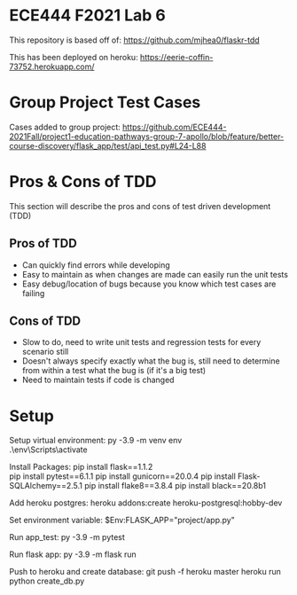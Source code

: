 # ECE444 F2021 Lab 6

This repository is based off of: https://github.com/mjhea0/flaskr-tdd

This has been deployed on heroku: https://eerie-coffin-73752.herokuapp.com/

# Group Project Test Cases
Cases added to group project:
https://github.com/ECE444-2021Fall/project1-education-pathways-group-7-apollo/blob/feature/better-course-discovery/flask_app/test/api_test.py#L24-L88

# Pros & Cons of TDD
This section will describe the pros and cons of test driven development (TDD)

## Pros of TDD
- Can quickly find errors while developing
- Easy to maintain as when changes are made can easily run the unit tests
- Easy debug/location of bugs because you know which test cases are failing

## Cons of TDD
- Slow to do, need to write unit tests and regression tests for every scenario still
- Doesn't always specify exactly what the bug is, still need to determine from within a test what the bug is (if it's a big test)
- Need to maintain tests if code is changed

# Setup

Setup virtual environment: 
py -3.9 -m venv env  
.\env\Scripts\activate  

Install Packages:
pip install flask==1.1.2  
pip install pytest==6.1.1
pip install gunicorn==20.0.4
pip install Flask-SQLAlchemy==2.5.1
pip install flake8==3.8.4
pip install black==20.8b1

Add heroku postgres:
heroku addons:create heroku-postgresql:hobby-dev

Set environment variable:
$Env:FLASK_APP="project/app.py"

Run app_test:
py -3.9 -m pytest

Run flask app:
py -3.9 -m flask run

Push to heroku and create database:
git push -f heroku master
heroku run python create_db.py
